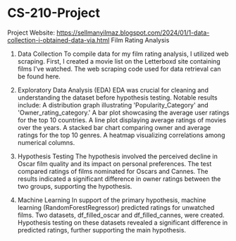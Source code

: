 # CS-210-Project
Project Website: https://sellmanyilmaz.blogspot.com/2024/01/1-data-collection-i-obtained-data-via.html
Film Rating Analysis 

1. Data Collection
To compile data for my film rating analysis, I utilized web scraping. First, I created a movie list on the Letterboxd site containing films I've watched. The web scraping code used for data retrieval can be found here.

2. Exploratory Data Analysis (EDA) EDA was crucial for cleaning and understanding the dataset before hypothesis testing. Notable results include: A distribution graph illustrating 'Popularity_Category' and 'Owner_rating_category.' A bar plot showcasing the average user ratings for the top 10 countries. A line plot displaying average ratings of movies over the years. A stacked bar chart comparing owner and average ratings for the top 10 genres. A heatmap visualizing correlations among numerical columns.
   
3. Hypothesis Testing The hypothesis involved the perceived decline in Oscar film quality and its impact on personal preferences. The test compared ratings of films nominated for Oscars and Cannes. The results indicated a significant difference in owner ratings between the two groups, supporting the hypothesis.
 4. Machine Learning In support of the primary hypothesis, machine learning (RandomForestRegressor) predicted ratings for unwatched films. Two datasets, df_filled_oscar and df_filled_cannes, were created. Hypothesis testing on these datasets revealed a significant difference in predicted ratings, further supporting the main hypothesis.
 

